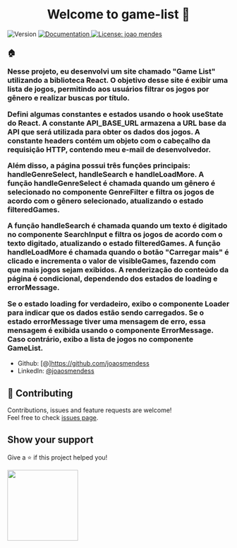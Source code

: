 <h1 align="center">Welcome to game-list 👋</h1>
<p>
  <img alt="Version" src="https://img.shields.io/badge/version-(1.0.0)-blue.svg?cacheSeconds=2592000" />
  <a href="Os efeitos colaterais (side effects) dessa página são tratados pelos hooks useEffect. O primeiro useEffect é utilizado para chamar a função fetchData assim que o componente é montado. O segundo useEffect é responsável por limitar a lista de jogos exibidos inicialmente, de acordo com o estado visibleGames. Esse efeito é disparado sempre que os estados games ou visibleGames são alterados." target="_blank">
    <img alt="Documentation" src="https://img.shields.io/badge/documentation-yes-brightgreen.svg" />
  </a>
  <a href="#" target="_blank">
    <img alt="License: joao mendes" src="https://img.shields.io/badge/License-joao mendes-yellow.svg" />
  </a>
</p>    

### 🏠  <p> Nesse projeto, eu desenvolvi um site chamado &#34;Game List&#34; utilizando a biblioteca React. O objetivo desse site é exibir uma lista de jogos, permitindo aos usuários filtrar os jogos por gênero e realizar buscas por título.</p> <p>  Defini algumas constantes e estados usando o hook useState do React. A constante API_BASE_URL armazena a URL base da API que será utilizada para obter os dados dos jogos.  A constante headers contém um objeto com o cabeçalho da requisição HTTP, contendo meu e-mail de desenvolvedor.</p> <p>Além disso, a página possui três funções principais: handleGenreSelect, handleSearch e handleLoadMore. A função handleGenreSelect é chamada quando um gênero é selecionado no componente GenreFilter e filtra os jogos de acordo com o gênero selecionado, atualizando o estado filteredGames.</p> <p> A função handleSearch é chamada quando um texto é digitado no componente SearchInput e filtra os jogos de acordo com o texto digitado, atualizando o estado filteredGames. A função handleLoadMore é chamada quando o botão &#34;Carregar mais&#34; é clicado e incrementa o valor de visibleGames, fazendo com que mais jogos sejam exibidos. A renderização do conteúdo da página é condicional, dependendo dos estados de loading e errorMessage.</p> <p> Se o estado loading for verdadeiro, exibo o componente Loader para indicar que os dados estão sendo carregados. Se o estado errorMessage tiver uma mensagem de erro, essa mensagem é exibida usando o componente ErrorMessage. Caso contrário, exibo a lista de jogos no componente GameList.</p>








* Github: [@]https://github.com/joaosmendess 
* LinkedIn: [@joaosmendess](https://linkedin.com/in/joaosmendess)

## 🤝 Contributing

Contributions, issues and feature requests are welcome!<br />Feel free to check [issues page](https://game-list-tau.vercel.app/). 

## Show your support

Give a ⭐️ if this project helped you!

<a href="https://www.patreon.com/João Mendes">
  <img src="https://c5.patreon.com/external/logo/become_a_patron_button@2x.png" width="160">
</a>

